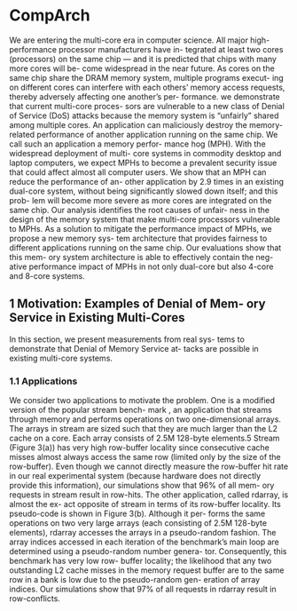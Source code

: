 # CompArch

We are entering the multi-core era in computer science. All major high-performance processor manufacturers have in- tegrated at least two cores (processors) on the same chip — and it is predicted that chips with many more cores will be- come widespread in the near future. As cores on the same chip share the DRAM memory system, multiple programs execut- ing on different cores can interfere with each others’ memory access requests, thereby adversely affecting one another’s per- formance.
 we demonstrate that current multi-core proces- sors are vulnerable to a new class of Denial of Service (DoS) attacks because the memory system is “unfairly” shared among multiple cores. An application can maliciously destroy the memory-related performance of another application running on the same chip. We call such an application a memory perfor- mance hog (MPH). With the widespread deployment of multi- core systems in commodity desktop and laptop computers, we expect MPHs to become a prevalent security issue that could affect almost all computer users.
We show that an MPH can reduce the performance of an- other application by 2.9 times in an existing dual-core system, without being significantly slowed down itself; and this prob- lem will become more severe as more cores are integrated on the same chip. Our analysis identifies the root causes of unfair- ness in the design of the memory system that make multi-core processors vulnerable to MPHs. As a solution to mitigate the performance impact of MPHs, we propose a new memory sys- tem architecture that provides fairness to different applications running on the same chip. Our evaluations show that this mem- ory system architecture is able to effectively contain the neg- ative performance impact of MPHs in not only dual-core but also 4-core and 8-core systems.


## 1 Motivation: Examples of Denial of Mem- ory Service in Existing Multi-Cores 

In this section, we present measurements from real sys- tems to demonstrate that Denial of Memory Service at- tacks are possible in existing multi-core systems.

### 1.1 Applications 

We consider two applications to motivate the problem. One is a modified version of the popular stream bench- mark , an application that streams through memory and performs operations on two one-dimensional arrays. The arrays in stream are sized such that they are much larger than the L2 cache on a core. Each array consists of 2.5M 128-byte elements.5 Stream (Figure 3(a)) has very high row-buffer locality since consecutive cache misses almost always access the same row (limited only by the size of the row-buffer). Even though we cannot directly measure the row-buffer hit rate in our real experimental system (because hardware does not directly provide this information), our simulations show that 96% of all mem- ory requests in stream result in row-hits.
The other application, called rdarray, is almost the ex- act opposite of stream in terms of its row-buffer locality. Its pseudo-code is shown in Figure 3(b). Although it per- forms the same operations on two very large arrays (each consisting of 2.5M 128-byte elements), rdarray accesses the arrays in a pseudo-random fashion. The array indices accessed in each iteration of the benchmark’s main loop are determined using a pseudo-random number genera- tor. Consequently, this benchmark has very low row- buffer locality; the likelihood that any two outstanding L2 cache misses in the memory request buffer are to the same row in a bank is low due to the pseudo-random gen- eration of array indices. Our simulations show that 97% of all requests in rdarray result in row-conflicts.




